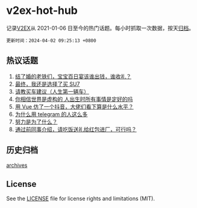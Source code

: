 # v2ex-hot-hub

 记录[V2EX](https://www.v2ex.com/)从 2021-01-06 日至今的热门话题。每小时抓取一次数据，按天[归档](archives)。

`更新时间：2024-04-02 09:25:13 +0800`

## 热议话题

1. [结了婚的老铁们，宝宝百日宴该谁出钱，谁收礼？](https://www.v2ex.com/t/1028673)
1. [最终，我还是选择了买 SU7](https://www.v2ex.com/t/1028734)
1. [请教买车建议（人生第一辆车）](https://www.v2ex.com/t/1028707)
1. [你相信世界是虚构的 人出生时所有事情是定好的吗](https://www.v2ex.com/t/1028680)
1. [用 Vue 仿了一个抖音，大佬们看下算是什么水平？](https://www.v2ex.com/t/1028678)
1. [为什么用 telegram 的人这么多](https://www.v2ex.com/t/1028778)
1. [努力是为了什么？](https://www.v2ex.com/t/1028746)
1. [通过前同事介绍，请吃饭送礼给红包进厂，可行吗？](https://www.v2ex.com/t/1028851)

## 历史归档

[archives](archives)

## License

See the [LICENSE](LICENSE) file for license rights and limitations (MIT).
